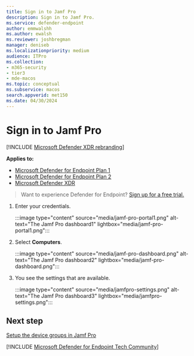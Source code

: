 ```yaml
---
title: Sign in to Jamf Pro
description: Sign in to Jamf Pro.
ms.service: defender-endpoint
author: emmwalshh
ms.author: ewalsh
ms.reviewer: joshbregman
manager: deniseb
ms.localizationpriority: medium
audience: ITPro
ms.collection: 
- m365-security
- tier3
- mde-macos
ms.topic: conceptual
ms.subservice: macos
search.appverid: met150
ms.date: 04/30/2024
---
```


# Sign in to Jamf Pro

[!INCLUDE [Microsoft Defender XDR rebranding](../includes/microsoft-defender.md)]

**Applies to:**
- [Microsoft Defender for Endpoint Plan 1](microsoft-defender-endpoint.md)
- [Microsoft Defender for Endpoint Plan 2](microsoft-defender-endpoint.md)
- [Microsoft Defender XDR](/defender-xdr)

> Want to experience Defender for Endpoint? [Sign up for a free trial.](https://go.microsoft.com/fwlink/p/?linkid=2225630&clcid=0x409&culture=en-us&country=us)

1. Enter your credentials.

   :::image type="content" source="media/jamf-pro-portal1.png" alt-text="The Jamf Pro dashboard1" lightbox="media/jamf-pro-portal1.png":::

2. Select **Computers**.

   :::image type="content" source="media/jamf-pro-dashboard.png" alt-text="The Jamf Pro dashboard2" lightbox="media/jamf-pro-dashboard.png":::

3. You see the settings that are available.

   :::image type="content" source="media/jamfpro-settings.png" alt-text="The Jamf Pro dashboard3" lightbox="media/jamfpro-settings.png":::


## Next step

[Setup the device groups in Jamf Pro](mac-jamfpro-device-groups.md)

[!INCLUDE [Microsoft Defender for Endpoint Tech Community](../includes/defender-mde-techcommunity.md)]
